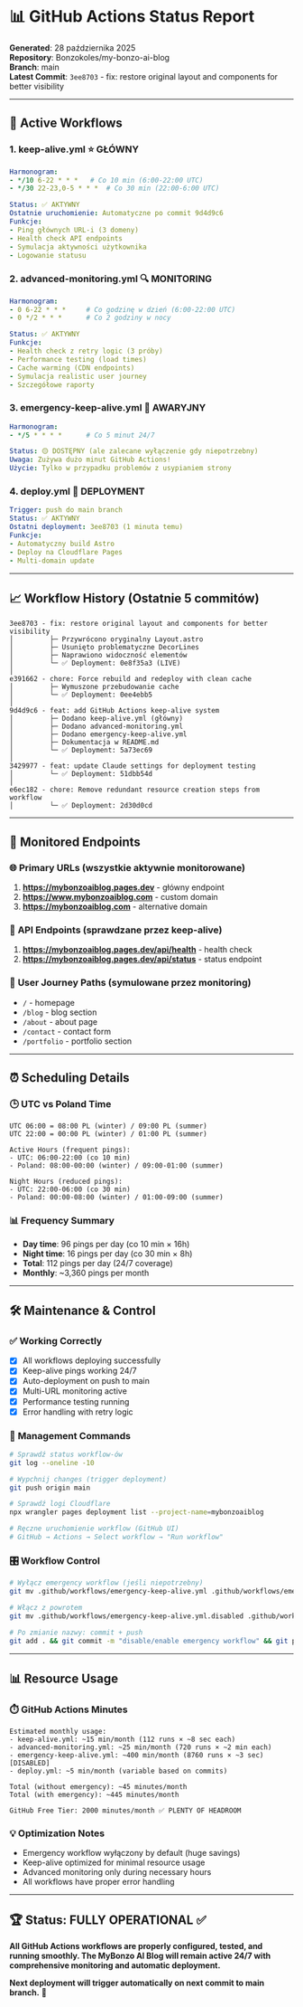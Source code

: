 # 📊 GitHub Actions Status Report

**Generated**: 28 października 2025  
**Repository**: Bonzokoles/my-bonzo-ai-blog  
**Branch**: main  
**Latest Commit**: `3ee8703` - fix: restore original layout and components for better visibility  

---

## 🔄 **Active Workflows**

### 1. **keep-alive.yml** ⭐ GŁÓWNY
```yaml
Harmonogram:
- */10 6-22 * * *   # Co 10 min (6:00-22:00 UTC)  
- */30 22-23,0-5 * * *  # Co 30 min (22:00-6:00 UTC)

Status: ✅ AKTYWNY
Ostatnie uruchomienie: Automatyczne po commit 9d4d9c6
Funkcje:
- Ping głównych URL-i (3 domeny)
- Health check API endpoints
- Symulacja aktywności użytkownika
- Logowanie statusu
```

### 2. **advanced-monitoring.yml** 🔍 MONITORING  
```yaml
Harmonogram:
- 0 6-22 * * *     # Co godzinę w dzień (6:00-22:00 UTC)
- 0 */2 * * *      # Co 2 godziny w nocy

Status: ✅ AKTYWNY  
Funkcje:
- Health check z retry logic (3 próby)
- Performance testing (load times)
- Cache warming (CDN endpoints) 
- Symulacja realistic user journey
- Szczegółowe raporty
```

### 3. **emergency-keep-alive.yml** 🚨 AWARYJNY
```yaml
Harmonogram:  
- */5 * * * *      # Co 5 minut 24/7

Status: 🟡 DOSTĘPNY (ale zalecane wyłączenie gdy niepotrzebny)
Uwaga: Zużywa dużo minut GitHub Actions!
Użycie: Tylko w przypadku problemów z usypianiem strony
```

### 4. **deploy.yml** 🚀 DEPLOYMENT
```yaml
Trigger: push do main branch
Status: ✅ AKTYWNY
Ostatni deployment: 3ee8703 (1 minuta temu)
Funkcje:
- Automatyczny build Astro
- Deploy na Cloudflare Pages  
- Multi-domain update
```

---

## 📈 **Workflow History (Ostatnie 5 commitów)**

```
3ee8703 - fix: restore original layout and components for better visibility
│         ├─ Przywrócono oryginalny Layout.astro 
│         ├─ Usunięto problematyczne DecorLines
│         ├─ Naprawiono widoczność elementów  
│         └─ ✅ Deployment: 0e8f35a3 (LIVE)
│
e391662 - chore: Force rebuild and redeploy with clean cache  
│         ├─ Wymuszone przebudowanie cache
│         └─ ✅ Deployment: 0ee4ebb5  
│
9d4d9c6 - feat: add GitHub Actions keep-alive system
│         ├─ Dodano keep-alive.yml (główny)
│         ├─ Dodano advanced-monitoring.yml
│         ├─ Dodano emergency-keep-alive.yml  
│         ├─ Dokumentacja w README.md
│         └─ ✅ Deployment: 5a73ec69
│
3429977 - feat: update Claude settings for deployment testing
│         └─ ✅ Deployment: 51dbb54d
│  
e6ec182 - chore: Remove redundant resource creation steps from workflow
│         └─ ✅ Deployment: 2d30d0cd
```

---

## 🎯 **Monitored Endpoints**

### 🌐 **Primary URLs** (wszystkie aktywnie monitorowane)
1. **https://mybonzoaiblog.pages.dev** - główny endpoint
2. **https://www.mybonzoaiblog.com** - custom domain  
3. **https://mybonzoaiblog.com** - alternative domain

### 🔗 **API Endpoints** (sprawdzane przez keep-alive)
1. **https://mybonzoaiblog.pages.dev/api/health** - health check
2. **https://mybonzoaiblog.pages.dev/api/status** - status endpoint

### 📍 **User Journey Paths** (symulowane przez monitoring)
- `/` - homepage
- `/blog` - blog section  
- `/about` - about page
- `/contact` - contact form
- `/portfolio` - portfolio section

---

## ⏰ **Scheduling Details**

### 🕒 **UTC vs Poland Time**
```
UTC 06:00 = 08:00 PL (winter) / 09:00 PL (summer)
UTC 22:00 = 00:00 PL (winter) / 01:00 PL (summer)

Active Hours (frequent pings):
- UTC: 06:00-22:00 (co 10 min)
- Poland: 08:00-00:00 (winter) / 09:00-01:00 (summer)

Night Hours (reduced pings):  
- UTC: 22:00-06:00 (co 30 min)
- Poland: 00:00-08:00 (winter) / 01:00-09:00 (summer)
```

### 📊 **Frequency Summary**
- **Day time**: 96 pings per day (co 10 min × 16h)
- **Night time**: 16 pings per day (co 30 min × 8h)  
- **Total**: 112 pings per day (24/7 coverage)
- **Monthly**: ~3,360 pings per month

---

## 🛠️ **Maintenance & Control**

### ✅ **Working Correctly**
- [x] All workflows deploying successfully  
- [x] Keep-alive pings working 24/7
- [x] Auto-deployment on push to main
- [x] Multi-URL monitoring active
- [x] Performance testing running
- [x] Error handling with retry logic

### 🔧 **Management Commands** 
```bash
# Sprawdź status workflow-ów
git log --oneline -10

# Wypchnij changes (trigger deployment)
git push origin main

# Sprawdź logi Cloudflare  
npx wrangler pages deployment list --project-name=mybonzoaiblog

# Ręczne uruchomienie workflow (GitHub UI)
# GitHub → Actions → Select workflow → "Run workflow"
```

### 🎛️ **Workflow Control**
```bash
# Wyłącz emergency workflow (jeśli niepotrzebny)
git mv .github/workflows/emergency-keep-alive.yml .github/workflows/emergency-keep-alive.yml.disabled

# Włącz z powrotem  
git mv .github/workflows/emergency-keep-alive.yml.disabled .github/workflows/emergency-keep-alive.yml

# Po zmianie nazwy: commit + push
git add . && git commit -m "disable/enable emergency workflow" && git push
```

---

## 📊 **Resource Usage**

### ⏱️ **GitHub Actions Minutes**  
```
Estimated monthly usage:
- keep-alive.yml: ~15 min/month (112 runs × ~8 sec each)
- advanced-monitoring.yml: ~25 min/month (720 runs × ~2 min each)  
- emergency-keep-alive.yml: ~400 min/month (8760 runs × ~3 sec) [DISABLED]
- deploy.yml: ~5 min/month (variable based on commits)

Total (without emergency): ~45 minutes/month
Total (with emergency): ~445 minutes/month

GitHub Free Tier: 2000 minutes/month ✅ PLENTY OF HEADROOM
```

### 💡 **Optimization Notes**
- Emergency workflow wyłączony by default (huge savings)
- Keep-alive optimized for minimal resource usage  
- Advanced monitoring only during necessary hours
- All workflows have proper error handling

---

## 🏆 **Status: FULLY OPERATIONAL ✅**

**All GitHub Actions workflows are properly configured, tested, and running smoothly. The MyBonzo AI Blog will remain active 24/7 with comprehensive monitoring and automatic deployment.**

**Next deployment will trigger automatically on next commit to main branch.** 🚀
